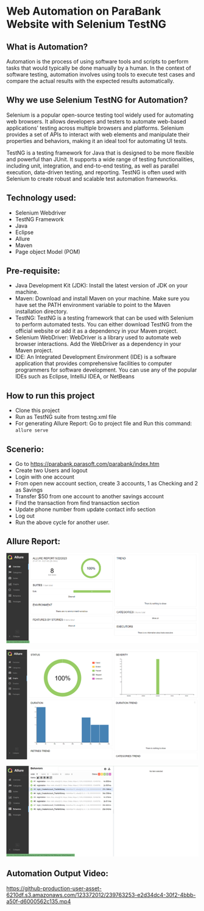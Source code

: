 # Web Automation on ParaBank Website with Selenium TestNG

## What is Automation?

Automation is the process of using software tools and scripts to perform tasks that would typically be done manually by a human. In the context of software testing, automation involves using tools to execute test cases and compare the actual results with the expected results automatically.

## Why we use Selenium TestNG for Automation?

Selenium is a popular open-source testing tool widely used for automating web browsers. It allows developers and testers to automate web-based applications' testing across multiple browsers and platforms. Selenium provides a set of APIs to interact with web elements and manipulate their properties and behaviors, making it an ideal tool for automating UI tests.

TestNG is a testing framework for Java that is designed to be more flexible and powerful than JUnit. It supports a wide range of testing functionalities, including unit, integration, and end-to-end testing, as well as parallel execution, data-driven testing, and reporting. TestNG is often used with Selenium to create robust and scalable test automation frameworks.

## Technology used:
- Selenium Webdriver
- TestNG Framework
- Java
- Eclipse
- Allure
- Maven
- Page object Model (POM)

## Pre-requisite:
- Java Development Kit (JDK): Install the latest version of JDK on your machine.
- Maven: Download and install Maven on your machine. Make sure you have set the PATH environment variable to point to the Maven installation directory.
- TestNG: TestNG is a testing framework that can be used with Selenium to perform automated tests. You can either download TestNG from the official website or add it  as a dependency in your Maven project.
- Selenium WebDriver: WebDriver is a library used to automate web browser interactions. Add the WebDriver as a dependency in your Maven project.
- IDE: An Integrated Development Environment (IDE) is a software application that provides comprehensive facilities to computer programmers for software development. You can use any of the popular IDEs such as Eclipse, IntelliJ IDEA, or NetBeans

## How to run this project

- Clone this project
- Run as TestNG suite from testng.xml file
- For generating Allure Report:
  Go to project file and Run this command: ```allure serve```
  
## Scenerio:

- Go to https://parabank.parasoft.com/parabank/index.htm 
- Create two Users and logout
- Login with one account
- From open new account section, create 3 accounts, 1 as Checking and 2 as Savings
- Transfer $50 from one account to another savings account
- Find the transaction from find transaction section
- Update phone number from update contact info section
- Log out
- Run the above cycle for another user.

## Allure Report:

![](https://raw.githubusercontent.com/Mahir-Afsar/Web-Automation-on-ParaBank-Website-with-Selenium-TestNG/main/ScreenShots/Allure_Overview.png)


![](https://raw.githubusercontent.com/Mahir-Afsar/Web-Automation-on-ParaBank-Website-with-Selenium-TestNG/main/ScreenShots/Allure_Graphs.png)


![](https://raw.githubusercontent.com/Mahir-Afsar/Web-Automation-on-ParaBank-Website-with-Selenium-TestNG/main/ScreenShots/Allure_Behaviors.png)

## Automation Output Video:

https://github-production-user-asset-6210df.s3.amazonaws.com/123372012/239763253-e2d34dc4-30f2-4bbb-a50f-d6000562c135.mp4

